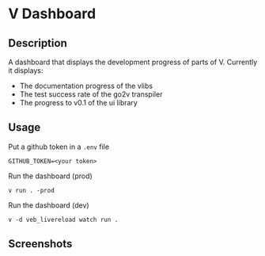 # V Dashboard

## Description
A dashboard that displays the development progress of parts of V.
Currently it displays:
- The documentation progress of the vlibs
- The test success rate of the go2v transpiler
- The progress to v0.1 of the ui library

## Usage
Put a github token in a `.env` file
```
GITHUB_TOKEN=<your token>
```

Run the dashboard (prod)
```
v run . -prod
```

Run the dashboard (dev)
```
v -d veb_livereload watch run .
```

## Screenshots
